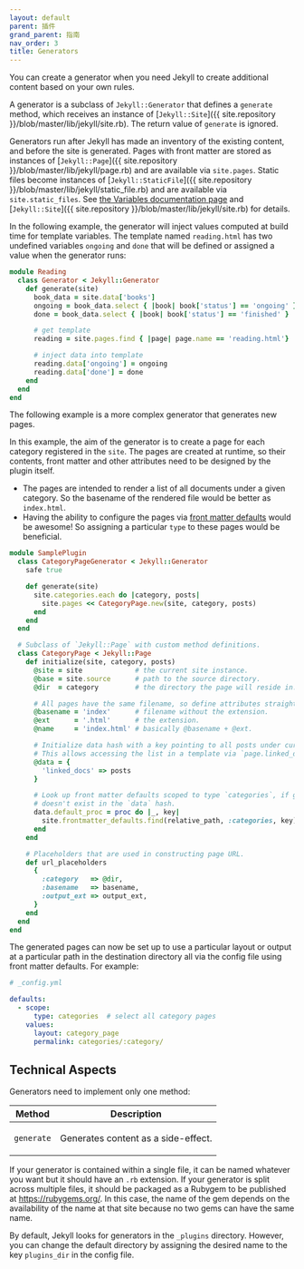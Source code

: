 ```yaml
---
layout: default
parent: 插件
grand_parent: 指南
nav_order: 3
title: Generators
---
```


You can create a generator when you need Jekyll to create additional content based on your own rules.

A generator is a subclass of `Jekyll::Generator` that defines a `generate` method, which receives an instance of
[`Jekyll::Site`]({{ site.repository }}/blob/master/lib/jekyll/site.rb). The return value of `generate` is ignored.

Generators run after Jekyll has made an inventory of the existing content, and before the site is generated. Pages with
front matter are stored as instances of [`Jekyll::Page`]({{ site.repository }}/blob/master/lib/jekyll/page.rb) and are
available via `site.pages`. Static files become instances of
[`Jekyll::StaticFile`]({{ site.repository }}/blob/master/lib/jekyll/static_file.rb)
and are available via `site.static_files`. See [the Variables documentation page](/docs/variables/) and
[`Jekyll::Site`]({{ site.repository }}/blob/master/lib/jekyll/site.rb) for details.

In the following example, the generator will inject values computed at build time for template variables. The template
named `reading.html` has two undefined variables `ongoing` and `done` that will be defined or assigned a value when
the generator runs:

```ruby
module Reading
  class Generator < Jekyll::Generator
    def generate(site)
      book_data = site.data['books']
      ongoing = book_data.select { |book| book['status'] == 'ongoing' }
      done = book_data.select { |book| book['status'] == 'finished' }

      # get template
      reading = site.pages.find { |page| page.name == 'reading.html'}

      # inject data into template
      reading.data['ongoing'] = ongoing
      reading.data['done'] = done
    end
  end
end
```

The following example is a more complex generator that generates new pages.

In this example, the aim of the generator is to create a page for each category registered in the `site`. The pages are
created at runtime, so their contents, front matter and other attributes need to be designed by the plugin itself.
* The pages are intended to render a list of all documents under a given category. So the basename of the rendered file
would be better as `index.html`.
* Having the ability to configure the pages via [front matter defaults](/docs/configuration/front-matter-defaults/)
would be awesome! So assigning a particular `type` to these pages would be beneficial.

```ruby
module SamplePlugin
  class CategoryPageGenerator < Jekyll::Generator
    safe true

    def generate(site)
      site.categories.each do |category, posts|
        site.pages << CategoryPage.new(site, category, posts)
      end
    end
  end

  # Subclass of `Jekyll::Page` with custom method definitions.
  class CategoryPage < Jekyll::Page
    def initialize(site, category, posts)
      @site = site             # the current site instance.
      @base = site.source      # path to the source directory.
      @dir  = category         # the directory the page will reside in.

      # All pages have the same filename, so define attributes straight away.
      @basename = 'index'      # filename without the extension.
      @ext      = '.html'      # the extension.
      @name     = 'index.html' # basically @basename + @ext.

      # Initialize data hash with a key pointing to all posts under current category.
      # This allows accessing the list in a template via `page.linked_docs`.
      @data = {
        'linked_docs' => posts
      }

      # Look up front matter defaults scoped to type `categories`, if given key
      # doesn't exist in the `data` hash.
      data.default_proc = proc do |_, key|
        site.frontmatter_defaults.find(relative_path, :categories, key)
      end
    end

    # Placeholders that are used in constructing page URL.
    def url_placeholders
      {
        :category   => @dir,
        :basename   => basename,
        :output_ext => output_ext,
      }
    end
  end
end
```

The generated pages can now be set up to use a particular layout or output at a particular path in the destination
directory all via the config file using front matter defaults. For example:

```yaml
# _config.yml

defaults:
  - scope:
      type: categories  # select all category pages
    values:
      layout: category_page
      permalink: categories/:category/
```

## Technical Aspects

Generators need to implement only one method:

<div class="mobile-side-scroller">
<table>
  <thead>
    <tr>
      <th>Method</th>
      <th>Description</th>
    </tr>
  </thead>
  <tbody>
    <tr>
      <td>
        <p><code>generate</code></p>
      </td>
      <td>
        <p>Generates content as a side-effect.</p>
      </td>
    </tr>
  </tbody>
</table>
</div>

If your generator is contained within a single file, it can be named whatever you want but it should have an `.rb`
extension. If your generator is split across multiple files, it should be packaged as a Rubygem to be published at
https://rubygems.org/. In this case, the name of the gem depends on the availability of the name at that site because
no two gems can have the same name.

By default, Jekyll looks for generators in the `_plugins` directory. However, you can change the default directory by
assigning the desired name to the key `plugins_dir` in the config file.

